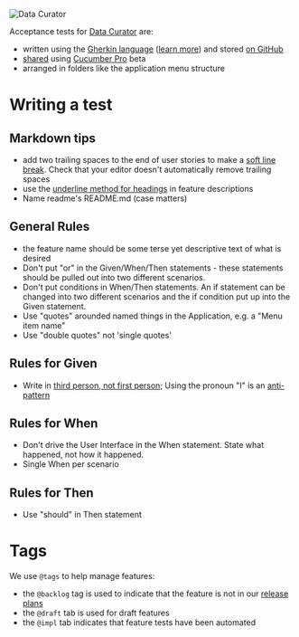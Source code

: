 ![Data Curator](https://github.com/ODIQueensland/data-curator/raw/master/static/img/data-curator-banner.png)

Acceptance tests for [Data Curator](https://github.com/ODIQueensland/data-curator/blob/master/README.md) are:

- written using the [Gherkin language](https://cucumber.io/docs/reference#gherkin) ([learn more](https://media.pragprog.com/titles/hwcuc/gherkin.pdf)) and stored [on GitHub](https://github.com/ODIQueensland/data-curator/tree/master/test/features)
- [shared](https://app.cucumber.pro/projects/data-curator/documents/branch/master) using [Cucumber Pro](https://cucumber.io/pro) beta
- arranged in folders like the application menu structure

Writing a test
==============

Markdown tips
-------------

- add two trailing spaces to the end of user stories to make a [soft line break](http://spec.commonmark.org/0.28/#soft-line-breaks). Check that your editor doesn't automatically remove trailing spaces
- use the [underline method for headings](http://spec.commonmark.org/0.28/#setext-heading-underline) in feature descriptions
- Name readme's README.md (case matters)

General Rules
-------------

- the feature name should be some terse yet descriptive text of what is desired
- Don't put "or" in the Given/When/Then statements - these statements should be pulled out into two different scenarios.
- Don't put conditions in  When/Then statements. An if statement can be changed into two different scenarios and the if condition put up into the Given statement.
- Use "quotes" arounded named things in the Application, e.g. a "Menu item name"
- Use "double quotes" not 'single quotes'


Rules for Given
---------------

- Write in [third person, not first person](https://automationpanda.com/2017/01/18/should-gherkin-steps-use-first-person-or-third-person/); Using the pronoun "I" is an [anti-pattern](https://cucumber.io/blog/2016/08/31/cucumber-anti-patterns-part-two#scenarios-that-use-i-as-in-the-personal-pronoun)

Rules for When
--------------

- Don't drive the User Interface in the When statement. State what happened, not how it happened.
- Single When per scenario

Rules for Then
--------------

- Use "should" in Then statement

Tags
====
We use `@tags` to help manage features:

- the `@backlog` tag is used to indicate that the feature is not in our [release plans](https://github.com/ODIQueensland/data-curator/milestones?direction=asc&sort=due_date&state=open)
- the `@draft` tab is used for draft features
- the `@impl` tab indicates that feature tests have been automated

